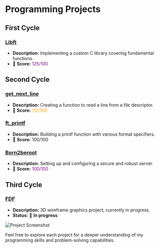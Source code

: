 # Programming Projects

## First Cycle

### [Libft](https://github.com/mferest/Cursus42/tree/main/Cursus42-main/Cursus/circle-00/Libft)
- **Description:** Implementing a custom C library covering fundamental functions.
- 🚀 **Score:** <span style="color:purple;">125/100</span>

## Second Cycle

### [get_next_line](https://github.com/mferest/Cursus42/tree/main/Cursus42-main/Cursus/circle-01/get_next_line)
- **Description:** Creating a function to read a line from a file descriptor.
- 🚀 **Score:** <span style="color:orange;">112/100</span>
  
### [ft_printf](https://github.com/mferest/Cursus42/tree/main/Cursus42-main/Cursus/circle-01/ft_printf)
- **Description:** Building a printf function with various format specifiers.
- 🚀 **Score:** 100/100

### [Born2beroot](https://github.com/mferest/Cursus42/tree/main/Cursus42-main/Cursus/circle-01/Born2beroot)
- **Description:** Setting up and configuring a secure and robust server.
- 🚀 **Score:** <span style="color:purple;">100/100</span>

## Third Cycle

### [FDF](Cursus42-main/Cursus/circle-02/fdf)
- **Description:** 3D wireframe graphics project, currently in progress.
- **Status:** 🔧 **In progress**

![Project Screenshot](https://github.com/mferest/Cursus42/assets/139508718/16caf4be-0c23-4b86-a0d4-f1a7bc1a07f7)

Feel free to explore each project for a deeper understanding of my programming skills and problem-solving capabilities.